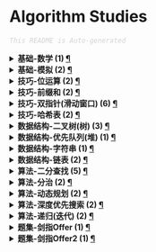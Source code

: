 Algorithm Studies
===

<font color="LightGrey"><i> `This README is Auto-generated` </i></font>

<details><summary><b> 基础-数学 (1) <a href="topics/基础-数学.md">¶</a></b></summary>

- [排列硬币 (LeetCode, No.0441, 简单, 2021-10)](topics/基础-数学.md#排列硬币-leetcode-no0441-简单-2021-10)

</details>

<details><summary><b> 基础-模拟 (2) <a href="topics/基础-模拟.md">¶</a></b></summary>

- [将数据流变为多个不相交区间 (LeetCode, No.0352, 困难, 2021-10)](topics/基础-模拟.md#将数据流变为多个不相交区间-leetcode-no0352-困难-2021-10)
- [最长回文子串 (LeetCode, No.0005, 中等, 2021-10)](topics/基础-模拟.md#最长回文子串-leetcode-no0005-中等-2021-10)

</details>

<details><summary><b> 技巧-位运算 (2) <a href="topics/技巧-位运算.md">¶</a></b></summary>

- [两数相除 (LeetCode, No.0029, 中等, 2021-10)](topics/技巧-位运算.md#两数相除-leetcode-no0029-中等-2021-10)
- [重复的DNA序列 (LeetCode, No.0187, 中等, 2021-10)](topics/技巧-位运算.md#重复的dna序列-leetcode-no0187-中等-2021-10)

</details>

<details><summary><b> 技巧-前缀和 (2) <a href="topics/技巧-前缀和.md">¶</a></b></summary>

- [路径总和3 (LeetCode, No.0437, 中等, 2021-10)](topics/技巧-前缀和.md#路径总和3-leetcode-no0437-中等-2021-10)
- [连续子数组的最大和 (剑指Offer, No.0042, 简单, 2021-10)](topics/技巧-前缀和.md#连续子数组的最大和-剑指offer-no0042-简单-2021-10)

</details>

<details><summary><b> 技巧-双指针(滑动窗口) (6) <a href="topics/技巧-双指针(滑动窗口).md">¶</a></b></summary>

- [三数之和 (LeetCode, No.0015, 中等, 2021-10)](topics/技巧-双指针(滑动窗口).md#三数之和-leetcode-no0015-中等-2021-10)
- [两数之和2(输入有序数组) (LeetCode, No.0167, 简单, 2021-10)](topics/技巧-双指针(滑动窗口).md#两数之和2输入有序数组-leetcode-no0167-简单-2021-10)
- [接雨水 (LeetCode, No.0042, 困难, 2021-10)](topics/技巧-双指针(滑动窗口).md#接雨水-leetcode-no0042-困难-2021-10)
- [最接近的三数之和 (LeetCode, No.0016, 中等, 2021-10)](topics/技巧-双指针(滑动窗口).md#最接近的三数之和-leetcode-no0016-中等-2021-10)
- [有效三角形的个数 (LeetCode, No.0611, 中等, 2021-10)](topics/技巧-双指针(滑动窗口).md#有效三角形的个数-leetcode-no0611-中等-2021-10)
- [盛最多水的容器 (LeetCode, No.0011, 中等, 2021-10)](topics/技巧-双指针(滑动窗口).md#盛最多水的容器-leetcode-no0011-中等-2021-10)

</details>

<details><summary><b> 技巧-哈希表 (2) <a href="topics/技巧-哈希表.md">¶</a></b></summary>

- [两数之和 (LeetCode, No.0001, 简单, 2021-10)](topics/技巧-哈希表.md#两数之和-leetcode-no0001-简单-2021-10)
- [重复的DNA序列 (LeetCode, No.0187, 中等, 2021-10)](topics/技巧-哈希表.md#重复的dna序列-leetcode-no0187-中等-2021-10)

</details>

<details><summary><b> 数据结构-二叉树(树) (3) <a href="topics/数据结构-二叉树(树).md">¶</a></b></summary>

- [二叉树的最大深度 (LeetCode, No.0104, 简单, 2021-10)](topics/数据结构-二叉树(树).md#二叉树的最大深度-leetcode-no0104-简单-2021-10)
- [二叉树的最小深度 (LeetCode, No.0111, 简单, 2021-10)](topics/数据结构-二叉树(树).md#二叉树的最小深度-leetcode-no0111-简单-2021-10)
- [路径总和3 (LeetCode, No.0437, 中等, 2021-10)](topics/数据结构-二叉树(树).md#路径总和3-leetcode-no0437-中等-2021-10)

</details>

<details><summary><b> 数据结构-优先队列(堆) (1) <a href="topics/数据结构-优先队列(堆).md">¶</a></b></summary>

- [数组中的第K大的数字 (剑指Offer2, No.0076, 中等, 2021-10)](topics/数据结构-优先队列(堆).md#数组中的第k大的数字-剑指offer2-no0076-中等-2021-10)

</details>

<details><summary><b> 数据结构-字符串 (1) <a href="topics/数据结构-字符串.md">¶</a></b></summary>

- [字符串中的单词数 (LeetCode, No.0434, 简单, 2021-10)](topics/数据结构-字符串.md#字符串中的单词数-leetcode-no0434-简单-2021-10)

</details>

<details><summary><b> 数据结构-链表 (2) <a href="topics/数据结构-链表.md">¶</a></b></summary>

- [两数相加 (LeetCode, No.0002, 中等, 2021-10)](topics/数据结构-链表.md#两数相加-leetcode-no0002-中等-2021-10)
- [分隔链表 (LeetCode, No.0086, 中等, 2021-10)](topics/数据结构-链表.md#分隔链表-leetcode-no0086-中等-2021-10)

</details>

<details><summary><b> 算法-二分查找 (5) <a href="topics/算法-二分查找.md">¶</a></b></summary>

- [两数相除 (LeetCode, No.0029, 中等, 2021-10)](topics/算法-二分查找.md#两数相除-leetcode-no0029-中等-2021-10)
- [将数据流变为多个不相交区间 (LeetCode, No.0352, 困难, 2021-10)](topics/算法-二分查找.md#将数据流变为多个不相交区间-leetcode-no0352-困难-2021-10)
- [山峰数组的顶部 (剑指Offer2, No.0069, 简单, 2021-10)](topics/算法-二分查找.md#山峰数组的顶部-剑指offer2-no0069-简单-2021-10)
- [排列硬币 (LeetCode, No.0441, 简单, 2021-10)](topics/算法-二分查找.md#排列硬币-leetcode-no0441-简单-2021-10)
- [搜索旋转排序数组 (LeetCode, No.0033, 中等, 2021-10)](topics/算法-二分查找.md#搜索旋转排序数组-leetcode-no0033-中等-2021-10)

</details>

<details><summary><b> 算法-分治 (2) <a href="topics/算法-分治.md">¶</a></b></summary>

- [数组中的第K大的数字 (剑指Offer2, No.0076, 中等, 2021-10)](topics/算法-分治.md#数组中的第k大的数字-剑指offer2-no0076-中等-2021-10)
- [连续子数组的最大和 (剑指Offer, No.0042, 简单, 2021-10)](topics/算法-分治.md#连续子数组的最大和-剑指offer-no0042-简单-2021-10)

</details>

<details><summary><b> 算法-动态规划 (2) <a href="topics/算法-动态规划.md">¶</a></b></summary>

- [最长回文子串 (LeetCode, No.0005, 中等, 2021-10)](topics/算法-动态规划.md#最长回文子串-leetcode-no0005-中等-2021-10)
- [连续子数组的最大和 (剑指Offer, No.0042, 简单, 2021-10)](topics/算法-动态规划.md#连续子数组的最大和-剑指offer-no0042-简单-2021-10)

</details>

<details><summary><b> 算法-深度优先搜索 (2) <a href="topics/算法-深度优先搜索.md">¶</a></b></summary>

- [二叉树的最小深度 (LeetCode, No.0111, 简单, 2021-10)](topics/算法-深度优先搜索.md#二叉树的最小深度-leetcode-no0111-简单-2021-10)
- [路径总和3 (LeetCode, No.0437, 中等, 2021-10)](topics/算法-深度优先搜索.md#路径总和3-leetcode-no0437-中等-2021-10)

</details>

<details><summary><b> 算法-递归(迭代) (2) <a href="topics/算法-递归(迭代).md">¶</a></b></summary>

- [二叉树的最大深度 (LeetCode, No.0104, 简单, 2021-10)](topics/算法-递归(迭代).md#二叉树的最大深度-leetcode-no0104-简单-2021-10)
- [合并两个有序链表 (LeetCode, No.0021, 简单, 2021-10)](topics/算法-递归(迭代).md#合并两个有序链表-leetcode-no0021-简单-2021-10)

</details>

<details><summary><b> 题集-剑指Offer (1) <a href="topics/题集-剑指Offer.md">¶</a></b></summary>

- [连续子数组的最大和 (剑指Offer, No.0042, 简单, 2021-10)](topics/题集-剑指Offer.md#连续子数组的最大和-剑指offer-no0042-简单-2021-10)

</details>

<details><summary><b> 题集-剑指Offer2 (1) <a href="topics/题集-剑指Offer2.md">¶</a></b></summary>

- [山峰数组的顶部 (剑指Offer2, No.0069, 简单, 2021-10)](topics/题集-剑指Offer2.md#山峰数组的顶部-剑指offer2-no0069-简单-2021-10)

</details>
